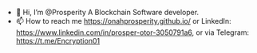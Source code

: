 - 👋 Hi, I’m @Prosperity
A Blockchain Software developer.
- 📫 How to reach me 
  https://onahprosperity.github.io/ or LinkedIn: https://www.linkedin.com/in/prosper-otor-3050791a6, or via Telegram: https://t.me/Encryption01
